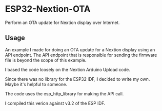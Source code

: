 # ESP32-Nextion-OTA
Perform an OTA update for Nextion display over Internet.

## Usage
An example I made for doing an OTA update for a Nextion display using an API endpoint.
The API endpoint that is responsible for sending the firmware file is beyond the scope of this example.

I based the code loosely on the Nextion Arduino Upload code. 

Since there was no library for the ESP32 IDF, I decided to write my own. Maybe it's helpful to someone.

The code uses the esp_http_library for making the API call. 

I compiled this verion against v3.2 of the ESP IDF.
